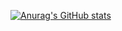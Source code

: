 [![Anurag's GitHub stats](https://github-readme-stats.vercel.app/api?username=kosenda&show_icons=true)](https://github.com/anuraghazra/github-readme-stats)
